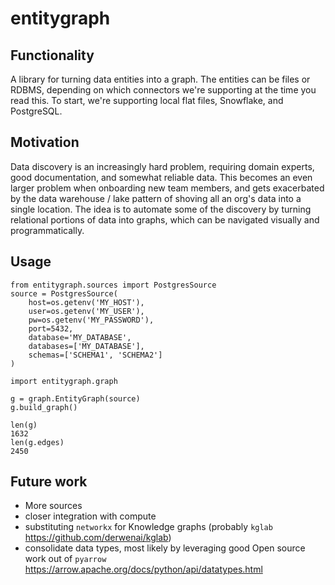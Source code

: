 # entitygraph

## Functionality

A library for turning data entities into a graph.  The entities
can be files or RDBMS, depending on which connectors we're supporting
at the time you read this.  To start, we're supporting local flat files,
Snowflake, and PostgreSQL.

## Motivation

Data discovery is an increasingly hard problem, requiring domain
experts, good documentation, and somewhat reliable data.  This becomes
an even larger problem when onboarding new team members, and gets
exacerbated by the data warehouse / lake pattern of shoving all an org's
data into a single location.  The idea is to automate some of the discovery
by turning relational portions of data into graphs, which can be navigated
visually and programmatically.  

## Usage
```
from entitygraph.sources import PostgresSource
source = PostgresSource(
    host=os.getenv('MY_HOST'),
    user=os.getenv('MY_USER'),
    pw=os.getenv('MY_PASSWORD'),
    port=5432,
    database='MY_DATABASE',
    databases=['MY_DATABASE'],
    schemas=['SCHEMA1', 'SCHEMA2']
)

import entitygraph.graph

g = graph.EntityGraph(source)
g.build_graph()

len(g)
1632
len(g.edges)
2450
```


## Future work
* More sources
* closer integration with compute
* substituting `networkx` for Knowledge graphs (probably `kglab` https://github.com/derwenai/kglab)
* consolidate data types, most likely by leveraging good Open source work out of `pyarrow` https://arrow.apache.org/docs/python/api/datatypes.html
